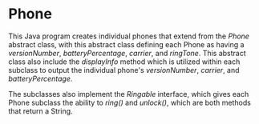 # Phone

This Java program creates individual phones that extend from the *Phone* abstract class, with this abstract class defining each Phone as having a *versionNumber*, *batteryPercentage*, 
*carrier*, and *ringTone*. This abstract class also include the *displayInfo* method which is utilized within each subclass to output the individual phone's *versionNumber*, 
*carrier*, and *batteryPercentage*.

The subclasses also implement the *Ringable* interface, which gives each Phone subclass the ability to *ring()* and *unlock()*, which are both methods that return a String.
